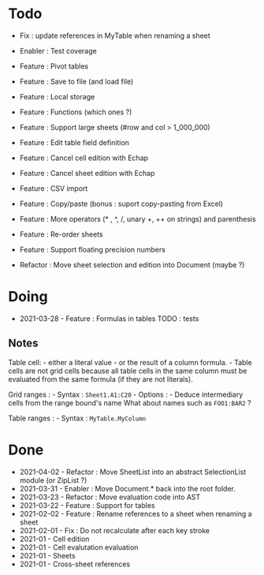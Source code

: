 Todo
====

- Fix : update references in MyTable when renaming a sheet
- Enabler : Test coverage
- Feature : Pivot tables
- Feature : Save to file (and load file)
- Feature : Local storage
- Feature : Functions (which ones ?)
- Feature : Support large sheets (#row and col > 1_000_000)
- Feature : Edit table field definition
- Feature : Cancel cell edition with Echap
- Feature : Cancel sheet edition with Echap
- Feature : CSV import
- Feature : Copy/paste (bonus : suport copy-pasting from Excel)
- Feature : More operators (* , ^, /, unary +, ++ on strings) and parenthesis 
- Feature : Re-order sheets
- Feature : Support floating precision numbers

- Refactor : Move sheet selection and edition into Document (maybe ?)

Doing
=====

- 2021-03-28 - Feature : Formulas in tables
    TODO : tests

Notes
-----

Table cell:
    - either a literal value
    - or the result of a column formula.
    - Table cells are not grid cells because all table cells in the same column must be evaluated from the same formula (if they are not literals).


Grid ranges :
    - Syntax : `Sheet1.A1:C20`
    - Options :
        - Deduce intermediary cells from the range bound's name
            What about names such as `FOO1:BAR2` ?

Table ranges :
    - Syntax : `MyTable.MyColumn`


Done
====

- 2021-04-02 - Refactor : Move SheetList into an abstract SelectionList module (or ZipList ?)
- 2021-03-31 - Enabler : Move Document.* back into the root folder.
- 2021-03-23 - Refactor : Move evaluation code into AST
- 2021-03-22 - Feature : Support for tables
- 2021-02-02 - Feature : Rename references to a sheet when renaming a sheet
- 2021-02-01 - Fix : Do not recalculate after each key stroke
- 2021-01 - Cell edition
- 2021-01 - Cell evalutation evaluation
- 2021-01 - Sheets
- 2021-01 - Cross-sheet references